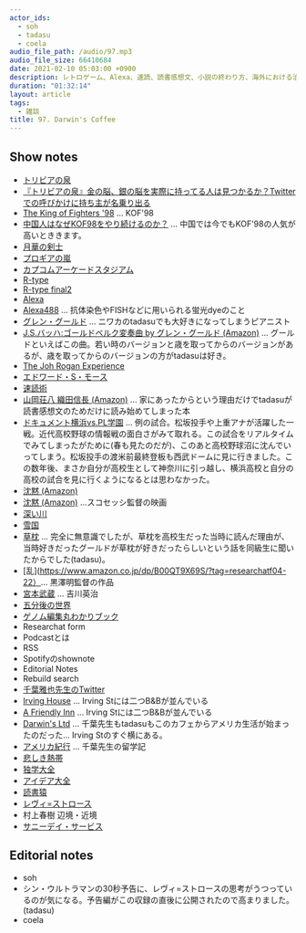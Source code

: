 ```yaml
---
actor_ids:
  - soh
  - tadasu
  - coela
audio_file_path: /audio/97.mp3
audio_file_size: 66410684
date: 2021-02-10 05:03:00 +0900
description: レトロゲーム、Alexa、速読、読書感想文、小説の終わり方、海外における治験募集、他人の留学記などについて話しました。
duration: "01:32:14"
layout: article
tags:
  - 雑談
title: 97. Darwin's Coffee
---
```

## Show notes
- [トリビアの泉](https://www.fujitv.co.jp/b_hp/trivia/)
- [『トリビアの泉』金の脳、銀の脳を実際に持ってる人は見つかるか？Twitterでの呼びかけに持ち主が名乗り出る](https://togetter.com/li/1385133)
- [The King of Fighters '98](https://en.wikipedia.org/wiki/The_King_of_Fighters_%2798) ... KOF'98
- [中国人はなぜKOF98をやり続けるのか？](http://kakugeblog.blog.jp/archives/73019412.html) ... 中国では今でもKOF'98の人気が高いとききます。
- [月華の剣士](https://ja.wikipedia.org/wiki/%E6%9C%88%E8%8F%AF%E3%81%AE%E5%89%A3%E5%A3%AB)
- [プロギアの嵐](https://ja.wikipedia.org/wiki/%E3%83%97%E3%83%AD%E3%82%AE%E3%82%A2%E3%81%AE%E5%B5%90)
- [カプコムアーケードスタジアム](https://www.capcom-arcade-stadium.com/ja/)
- [R-type](https://en.wikipedia.org/wiki/R-Type)
- [R-type final2](https://rtypefinal2.com/)
- [Alexa](https://developer.amazon.com/en-US/alexa)
- [Alexa488](https://www.thermofisher.com/us/en/home/life-science/cell-analysis/fluorophores/alexa-fluor-488.html) ... 抗体染色やFISHなどに用いられる蛍光dyeのこと
- [グレン・グールド](https://ja.wikipedia.org/wiki/%E3%82%B0%E3%83%AC%E3%83%B3%E3%83%BB%E3%82%B0%E3%83%BC%E3%83%AB%E3%83%89) ... ニワカのtadasuでも大好きになってしまうピアニスト
- [J.S.バッハ:ゴールドベルク変奏曲 by グレン・グールド (Amazon)](https://www.amazon.co.jp/dp/B01L5WLSJS/?tag=researchatf04-22) ... グールドといえばこの曲。若い時のバージョンと歳を取ってからのバージョンがあるが、歳を取ってからのバージョンの方がtadasuは好き。
- [The Joh Rogan Experience](https://open.spotify.com/show/4rOoJ6Egrf8K2IrywzwOMk)
- [エドワード・S・モース](https://ja.wikipedia.org/wiki/%E3%82%A8%E3%83%89%E3%83%AF%E3%83%BC%E3%83%89%E3%83%BBS%E3%83%BB%E3%83%A2%E3%83%BC%E3%82%B9)
- [速読術](https://ja.wikipedia.org/wiki/%E9%80%9F%E8%AA%AD%E8%A1%93)
- [山岡荘八 織田信長 (Amazon)](https://www.amazon.co.jp/dp/B00YA3SOLU/?tag=researchatf04-22/) ... 家にあったからという理由だけでtadasuが読書感想文のためだけに読み始めてしまった本
- [ドキュメント横浜vs.PL学園](https://www.amazon.co.jp/dp/4022613076/?tag=researchatf04-22/) ... 例の試合。松坂投手や上重アナが活躍した一戦。近代高校野球の情報戦の面白さがみて取れる。この試合をリアルタイムでみてしまったがために(春も見たのだが)、このあと高校野球沼に沈んでいってしまう。松坂投手の渡米前最終登板も西武ドームに見に行きました。この数年後、まさか自分が高校生として神奈川に引っ越し、横浜高校と自分の高校の試合を見に行くようになるとは思わなかった。
- [沈黙 (Amazon)](https://www.amazon.co.jp/dp/B00BIXNMTO/?tag=researchatf04-22)
- [沈黙 (Amazon)](https://www.amazon.co.jp/dp/B073PJQ7NQ/?tag=researchatf04-22) ...スコセッシ監督の映画
- [深い川](https://www.amazon.co.jp/dp/B01D31ANNG/?tag=researchatf04-22)
- [雪国](https://www.amazon.co.jp/dp/B00DHX5OAS/?tag=researchatf04-22)
- [草枕](https://www.amazon.co.jp/dp/B009IXKOFQ/?tag=researchatf04-22) ... 完全に無意識でしたが、草枕を高校生だった当時に読んだ理由が、当時好きだったグールドが草枕が好きだったらしいという話を同級生に聞いたからでした(tadasu)。
- [乱](https://www.amazon.co.jp/dp/B00QT9X69S/?tag=researchatf04-22）... 黒澤明監督の作品
- [宮本武蔵](https://www.amazon.co.jp/dp/B00DKX4CKS/?tag=researchatf04-22) ... 吉川英治
- [五分後の世界](https://www.amazon.co.jp/dp/4877284443/?tag=researchatf04-22)
- [ゲノム編集丸わかりブック](https://www.kinokuniya.co.jp/f/dsg-08-EK-0935015)
- Researchat form
- Podcastとは
- RSS
- Spotifyのshownote
- Editorial Notes
- Rebuild search 
- [千葉雅也先生のTwitter](https://twitter.com/masayachiba)
- [Irving House](https://www.irvinghouse.com/) ... Irving Stには二つB&Bが並んでいる
- [A Friendly Inn](http://www.afinow.com/) ... Irving Stには二つB&Bが並んでいる
- [Darwin's Ltd](https://www.darwinsltd.com/) ... 千葉先生もtadasuもこのカフェからアメリカ生活が始まったのだった... Irving Stのすぐ横にある。
- [アメリカ紀行](https://www.amazon.co.jp/dp/B07SCXJT2T/?tag=researchatf04-22) ... 千葉先生の留学記
- [悲しき熱帯](https://www.amazon.co.jp/dp/4121600045/?tag=researchatf04-22)
- [独学大全](https://www.amazon.co.jp/dp/B08DR7YL5J/?tag=researchatf04-22)
- [アイデア大全](https://www.amazon.co.jp/dp/B06XFPYZ8P/?tag=researchatf04-22)
- [読書猿](https://readingmonkey.blog.fc2.com/)
- [レヴィ=ストロース](https://ja.wikipedia.org/wiki/%E3%82%AF%E3%83%AD%E3%83%BC%E3%83%89%E3%83%BB%E3%83%AC%E3%83%B4%E3%82%A3%EF%BC%9D%E3%82%B9%E3%83%88%E3%83%AD%E3%83%BC%E3%82%B9)
- 村上春樹 辺境・近境
- [サニーデイ・サービス](https://ja.wikipedia.org/wiki/%E3%82%B5%E3%83%8B%E3%83%BC%E3%83%87%E3%82%A4%E3%83%BB%E3%82%B5%E3%83%BC%E3%83%93%E3%82%B9)


## Editorial notes
- soh
- シン・ウルトラマンの30秒予告に、レヴィ=ストロースの思考がうつっているのが気になる。予告編がこの収録の直後に公開されたので高まりました。(tadasu)
- coela

